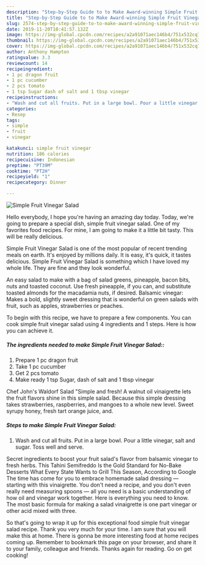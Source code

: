 ```yaml
---
description: "Step-by-Step Guide to to Make Award-winning Simple Fruit Vinegar Salad"
title: "Step-by-Step Guide to to Make Award-winning Simple Fruit Vinegar Salad"
slug: 2574-step-by-step-guide-to-to-make-award-winning-simple-fruit-vinegar-salad
date: 2019-11-20T10:41:57.132Z
image: https://img-global.cpcdn.com/recipes/a2a91071aec146b4/751x532cq70/simple-fruit-vinegar-salad-recipe-main-photo.jpg
thumbnail: https://img-global.cpcdn.com/recipes/a2a91071aec146b4/751x532cq70/simple-fruit-vinegar-salad-recipe-main-photo.jpg
cover: https://img-global.cpcdn.com/recipes/a2a91071aec146b4/751x532cq70/simple-fruit-vinegar-salad-recipe-main-photo.jpg
author: Anthony Hampton
ratingvalue: 3.3
reviewcount: 14
recipeingredient:
- 1 pc dragon fruit
- 1 pc cucumber
- 2 pcs tomato
- 1 tsp Sugar dash of salt and 1 tbsp vinegar
recipeinstructions:
- "Wash and cut all fruits. Put in a large bowl. Pour a little vinegar, salt and sugar. Toss well and serve."
categories:
- Resep
tags:
- simple
- fruit
- vinegar

katakunci: simple fruit vinegar
nutrition: 186 calories
recipecuisine: Indonesian
preptime: "PT39M"
cooktime: "PT2H"
recipeyield: "1"
recipecategory: Dinner

---
```



![Simple Fruit Vinegar Salad](https://img-global.cpcdn.com/recipes/a2a91071aec146b4/751x532cq70/simple-fruit-vinegar-salad-recipe-main-photo.jpg)

Hello everybody, I hope you're having an amazing day today. Today, we're going to prepare a special dish, simple fruit vinegar salad. One of my favorites food recipes. For mine, I am going to make it a little bit tasty. This will be really delicious.

Simple Fruit Vinegar Salad is one of the most popular of recent trending meals on earth. It's enjoyed by millions daily. It is easy, it's quick, it tastes delicious. Simple Fruit Vinegar Salad is something which I have loved my whole life. They are fine and they look wonderful.

An easy salad to make with a bag of salad greens, pineapple, bacon bits, nuts and toasted coconut. Use fresh pineapple, if you can, and substitute toasted almonds for the macadamia nuts, if desired. Balsamic vinegar: Makes a bold, slightly sweet dressing that is wonderful on green salads with fruit, such as apples, strawberries or peaches.


To begin with this recipe, we have to prepare a few components. You can cook simple fruit vinegar salad using 4 ingredients and 1 steps. Here is how you can achieve it.

##### The ingredients needed to make Simple Fruit Vinegar Salad::

1. Prepare 1 pc dragon fruit
1. Take 1 pc cucumber
1. Get 2 pcs tomato
1. Make ready 1 tsp Sugar, dash of salt and 1 tbsp vinegar


Chef John&#39;s Waldorf Salad &#34;Simple and fresh! A walnut oil vinaigrette lets the fruit flavors shine in this simple salad. Because this simple dressing takes strawberries, raspberries, and mangoes to a whole new level. Sweet syrupy honey, fresh tart orange juice, and. 

##### Steps to make Simple Fruit Vinegar Salad:

1. Wash and cut all fruits. Put in a large bowl. Pour a little vinegar, salt and sugar. Toss well and serve.


Secret ingredients to boost your fruit salad&#39;s flavor from balsamic vinegar to fresh herbs. This Tahini Semifreddo Is the Gold Standard for No-Bake Desserts What Every State Wants to Grill This Season, According to Google The time has come for you to embrace homemade salad dressing — starting with this vinaigrette. You don&#39;t need a recipe, and you don&#39;t even really need measuring spoons — all you need is a basic understanding of how oil and vinegar work together. Here is everything you need to know. The most basic formula for making a salad vinaigrette is one part vinegar or other acid mixed with three. 

So that's going to wrap it up for this exceptional food simple fruit vinegar salad recipe. Thank you very much for your time. I am sure that you will make this at home. There is gonna be more interesting food at home recipes coming up. Remember to bookmark this page on your browser, and share it to your family, colleague and friends. Thanks again for reading. Go on get cooking!
